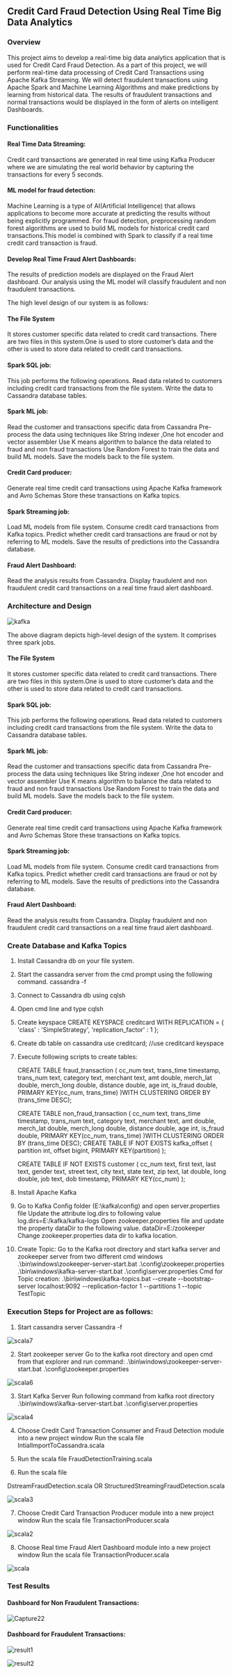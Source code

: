 
## Credit Card Fraud Detection Using Real Time Big Data Analytics

### Overview 

This project aims to develop a real-time big data analytics application that is used for Credit Card Fraud Detection. As a part of this project, we will perform real-time data processing of Credit Card Transactions using Apache Kafka Streaming. We will detect fraudulent transactions using Apache Spark and Machine Learning Algorithms and make predictions by learning from historical data. The results of fraudulent transactions and normal transactions would be displayed in the form of alerts on intelligent Dashboards.

### Functionalities

#### Real Time Data Streaming:
Credit card transactions are generated in real time using Kafka Producer where we are simulating the real world behavior by capturing the transactions for every 5 seconds.

#### ML model for fraud detection:        
Machine Learning is a type of AI(Artificial Intelligence) that allows applications to become more accurate at predicting the results without being explicitly programmed.
For fraud detection, preprocessing random forest algorithms are used to build ML models for historical credit card transactions.This model is combined with Spark to classify if a real time credit card transaction is fraud. 

#### Develop Real Time Fraud Alert Dashboards:
The results of prediction models are displayed on the Fraud Alert dashboard. Our analysis using the ML model will classify fraudulent and non fraudulent transactions.


The high level design of our system is as follows:
#### The File System 
It stores customer specific data related to credit card transactions.
There are two files in this system.One is used to store customer’s data and the other is used to store data related to credit card transactions.

#### Spark SQL job: 
This job performs the following operations.
Read data related to customers including credit card transactions from the file system.
Write the data to Cassandra database tables.

#### Spark ML job: 
Read the customer and transactions specific data from Cassandra
Pre-process the data using techniques like String indexer ,One hot encoder and vector assembler
Use K means algorithm to balance the data related to fraud and non fraud transactions
Use Random Forest to train the data and build ML models.
Save the models back to the file system.

#### Credit Card producer:
Generate real time credit card transactions using Apache Kafka framework and Avro Schemas
Store these transactions on Kafka topics.

#### Spark Streaming job: 
 Load ML models from file system.
Consume credit card transactions from Kafka topics. 
Predict whether credit card transactions are fraud or not by referring to ML models.
Save the results of predictions into the Cassandra database.

#### Fraud Alert Dashboard:
Read the analysis results from Cassandra. 
Display fraudulent and non fraudulent credit card transactions on a real time fraud alert dashboard.

### Architecture and Design


  
 ![kafka](https://github.com/gourisabale18/Credit-Card-Fraud-Detection-Using-Big-Data-Analytics/assets/24734082/cc40c6c5-1e92-4275-8c23-dd4d669ec821)

 The above diagram depicts high-level design of the system. It comprises three spark jobs.

#### The File System 
It stores customer specific data related to credit card transactions.
There are two files in this system.One is used to store customer’s data and the other is used to store data related to credit card transactions.

#### Spark SQL job: 
This job performs the following operations.
Read data related to customers including credit card transactions from the file system.
Write the data to Cassandra database tables.

#### Spark ML job: 
Read the customer and transactions specific data from Cassandra
Pre-process the data using techniques like String indexer ,One hot encoder and vector assembler
Use K means algorithm to balance the data related to fraud and non fraud transactions
Use Random Forest to train the data and build ML models.
Save the models back to the file system.

#### Credit Card producer:
Generate real time credit card transactions using Apache Kafka framework and Avro Schemas
Store these transactions on Kafka topics.

#### Spark Streaming job: 
 Load ML models from file system.
Consume credit card transactions from Kafka topics. 
Predict whether credit card transactions are fraud or not by referring to ML models.
Save the results of predictions into the Cassandra database.

#### Fraud Alert Dashboard:
Read the analysis results from Cassandra. 
Display fraudulent and non fraudulent credit card transactions on a real time fraud alert dashboard.


### Create Database and Kafka Topics

1. Install Cassandra db on your file system.
2. Start the cassandra server from the cmd prompt using the following command.
      cassandra -f
3. Connect to Cassandra db using cqlsh
4. Open cmd line and type cqlsh
5. Create keyspace 
 CREATE KEYSPACE creditcard WITH REPLICATION = { 'class' : 'SimpleStrategy', 'replication_factor' : 1 };
6. Create db table on cassandra
       use creditcard; //use creditcard keyspace
7. Execute following scripts to create tables:
   
     CREATE TABLE fraud_transaction (
       cc_num text,
       trans_time timestamp,
       trans_num text,
       category text,
       merchant text,
       amt double,
       merch_lat double,
       merch_long double,
       distance double,
       age int,
       is_fraud double,
       PRIMARY KEY(cc_num, trans_time)
     )WITH CLUSTERING ORDER BY (trans_time DESC);

      CREATE TABLE non_fraud_transaction (
        cc_num text,
        trans_time timestamp,
        trans_num text,
        category text,
        merchant text,
        amt double,
        merch_lat double,
        merch_long double,
        distance double,
        age int,
        is_fraud double,
        PRIMARY KEY(cc_num, trans_time)
      )WITH CLUSTERING ORDER BY (trans_time DESC);
      CREATE TABLE IF NOT EXISTS kafka_offset (
        partition int,
        offset bigint,
        PRIMARY KEY(partition)
      );

     CREATE TABLE IF NOT EXISTS customer (
       cc_num text,
       first text,
       last text,
       gender text,
       street text,
       city text,
       state text,
       zip text,
       lat double,
       long double,
       job text,
       dob timestamp,
       PRIMARY KEY(cc_num)
     );
9. Install Apache Kafka
10.   Go to Kafka Config folder (E:\kafka\config) and open server.properties file
      Update the attribute log.dirs to following value
     log.dirs=E:/kafka/kafka-logs
     Open zookeeper.properties file and update the property dataDir to the following value.
     dataDir=E:/zookeeper
Change zookeeper.properties data dir to kafka location.
11. Create Topic: Go to the Kafka root directory and start kafka server and zookeeper server from two different cmd windows
     .\bin\windows\zookeeper-server-start.bat .\config\zookeeper.properties
     .\bin\windows\kafka-server-start.bat .\config\server.properties
    Cmd for Topic creation:
      .\bin\windows\kafka-topics.bat --create --bootstrap-server localhost:9092 --replication-factor 1 --partitions 1 --topic TestTopic


### Execution Steps for Project are as follows:
1. Start cassandra server
Cassandra   -f

![scala7](https://github.com/gourisabale18/Credit-Card-Fraud-Detection-Using-Big-Data-Analytics/assets/24734082/ff9522a4-4643-4c71-8ef1-9bfad3373cbc)

2. Start zookeeper server
Go to the kafka root directory and open cmd from that explorer and run command:
.\bin\windows\zookeeper-server-start.bat .\config\zookeeper.properties

![scala6](https://github.com/gourisabale18/Credit-Card-Fraud-Detection-Using-Big-Data-Analytics/assets/24734082/e07765a6-a4ac-42db-82a4-489048c0a952)


3. Start Kafka Server
Run following command from kafka root directory
.\bin\windows\kafka-server-start.bat .\config\server.properties

![scala4](https://github.com/gourisabale18/Credit-Card-Fraud-Detection-Using-Big-Data-Analytics/assets/24734082/86a18643-46b4-42ef-9a65-b78de8796349)

4. Choose Credit Card Transaction Consumer and Fraud Detection module into a new project window
Run the scala file
IntialImportToCassandra.scala

5. Run the scala file 
FraudDetectionTraining.scala


6. Run the scala file

 DstreamFraudDetection.scala
OR
 StructuredStreamingFraudDetection.scala
 
![scala3](https://github.com/gourisabale18/Credit-Card-Fraud-Detection-Using-Big-Data-Analytics/assets/24734082/d42df3fa-49e8-4feb-ab49-c1ea456fdfdc)


7. Choose Credit Card Transaction Producer module into a new project window
 Run the scala file 
TransactionProducer.scala

![scala2](https://github.com/gourisabale18/Credit-Card-Fraud-Detection-Using-Big-Data-Analytics/assets/24734082/a9525e7a-ac51-4a0e-8cb3-3b91dde47afd)

8. Choose Real time Fraud Alert Dashboard module into a new project window
 Run the scala file TransactionProducer.scala
 
![scala](https://github.com/gourisabale18/Credit-Card-Fraud-Detection-Using-Big-Data-Analytics/assets/24734082/aba7c4fa-be6c-4500-aff9-d04f025b259c)

### Test Results

#### Dashboard for Non Fraudulent Transactions:

![Capture22](https://github.com/gourisabale18/Credit-Card-Fraud-Detection-Using-Big-Data-Analytics/assets/24734082/f73a4d9d-b9c6-4515-ab0d-68c396299324)

#### Dashboard for Fraudulent Transactions:

![result1](https://github.com/gourisabale18/Credit-Card-Fraud-Detection-Using-Big-Data-Analytics/assets/24734082/c9af35b9-cdae-4cf8-b43e-1eb83450f572)


![result2](https://github.com/gourisabale18/Credit-Card-Fraud-Detection-Using-Big-Data-Analytics/assets/24734082/9d0c5422-c8e0-4f68-a547-3b2bf1b09309)




